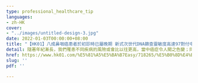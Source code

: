 ```yaml
---
type: professional_healthcare_tip
languages:
- zh-HK
cover:
- "../images/untitled-design-3.jpg"
date: 2022-01-03T00:00:00+08:00
title: "【HK01】八成鼻咽癌患者於初診時已屬晚期 新式次世代DNA篩查靈敏度高達97對付中年健康危機　體檢及早期癌症篩查挑選貼士"
detail: 隨著年紀漸長，我們罹患不同疾病的風險或會比以往更高，當中癌症令人聞之色變；同時，大家都開始關注體檢套餐的項目或談論哪一家體檢中心較好。
href: https://www.hk01.com/%E5%81%A5%E5%BA%B7Easy/718265/%E5%B0%8D%E4%BB%98%E4%B8%AD%E5%B9%B4%E5%81%A5%E5%BA%B7%E5%8D%B1%E6%A9%9F-%E9%AB%94%E6%AA%A2%E5%8F%8A%E6%97%A9%E6%9C%9F%E7%99%8C%E7%97%87%E7%AF%A9%E6%9F%A5%E6%8C%91%E9%81%B8%E8%B2%BC%E5%A3%AB
slug: ''
pdf: ''

---
```

